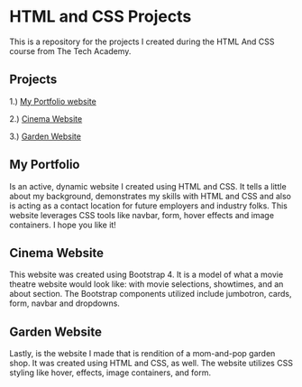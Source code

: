 # HTML and CSS Projects

This is a repository for the projects I created during the HTML And CSS course from The Tech Academy. 

## Projects
1.) <a href="https://github.com/DannyB25/HTML-and-CSS-Projects/tree/main/HTML_CSS_Course_Final_Project">My Portfolio website</a>

2.) <a href="https://github.com/DannyB25/HTML-and-CSS-Projects/tree/main/bootstrap4_project">Cinema Website</a> 

3.) <a href="https://github.com/DannyB25/HTML-and-CSS-Projects/tree/main/Website%20Project">Garden Website</a>

## My Portfolio
Is an active, dynamic website I created using HTML and CSS. It tells a little about my background, demonstrates my skills with HTML and CSS and also is acting as a contact location for future employers and industry folks. This website leverages CSS tools like navbar, form, hover effects and image containers. I hope you like it!

## Cinema Website
This website was created using Bootstrap 4. It is a model of what a movie theatre website would look like: with movie selections, showtimes, and an about section. The Bootstrap components utilized include jumbotron, cards, form, navbar and dropdowns. 

## Garden Website
Lastly, is the website I made that is rendition of a mom-and-pop garden shop. It was created using HTML and CSS, as well. The website utilizes CSS styling like hover, effects, image containers, and form. 








